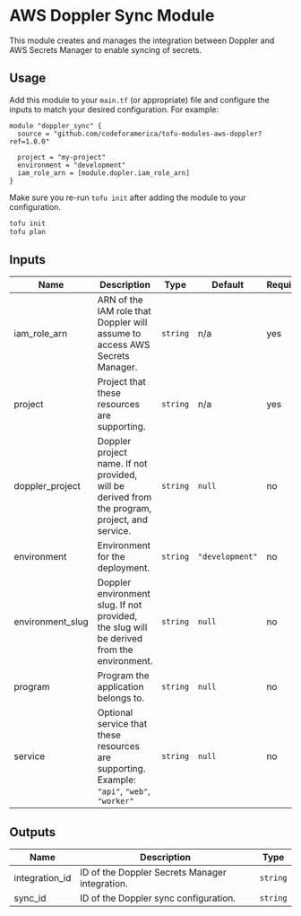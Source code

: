 # AWS Doppler Sync Module

This module creates and manages the integration between Doppler and AWS Secrets
Manager to enable syncing of secrets.

## Usage

Add this module to your `main.tf` (or appropriate) file and configure the inputs
to match your desired configuration. For example:

```hcl
module "doppler_sync" {
  source = "github.com/codeforamerica/tofu-modules-aws-doppler?ref=1.0.0"

  project = "my-project"
  environment = "development"
  iam_role_arn = [module.dopler.iam_role_arn]
}
```

Make sure you re-run `tofu init` after adding the module to your configuration.

```bash
tofu init
tofu plan
```

## Inputs

| Name             | Description                                                                                    | Type     | Default         | Required |
|------------------|------------------------------------------------------------------------------------------------|----------|-----------------|----------|
| iam_role_arn     | ARN of the IAM role that Doppler will assume to access AWS Secrets Manager.                    | `string` | n/a             | yes      |
| project          | Project that these resources are supporting.                                                   | `string` | n/a             | yes      |
| doppler_project  | Doppler project name. If not provided, will be derived from the program, project, and service. | `string` | `null`          | no       |
| environment      | Environment for the deployment.                                                                | `string` | `"development"` | no       |
| environment_slug | Doppler environment slug. If not provided, the slug will be derived from the environment.      | `string` | `null`          | no       |
| program          | Program the application belongs to.                                                            | `string` | `null`          | no       |
| service          | Optional service that these resources are supporting. Example: `"api"`, `"web"`, `"worker"`    | `string` | `null`          | no       |

## Outputs

| Name           | Description                                    | Type     |
|----------------|------------------------------------------------|----------|
| integration_id | ID of the Doppler Secrets Manager integration. | `string` |
| sync_id        | ID of the Doppler sync configuration.          | `string` |


[badge-checks]: https://github.com/codeforamerica/tofu-modules-aws-doppler/actions/workflows/main.yaml/badge.svg
[badge-release]: https://img.shields.io/github/v/release/codeforamerica/tofu-modules-aws-doppler?logo=github&label=Latest%20Release
[code-checks]: https://github.com/codeforamerica/tofu-modules-aws-doppler/actions/workflows/main.yaml
[latest-release]: https://github.com/codeforamerica/tofu-modules-aws-doppler/releases/latest
[tofu-modules]: https://github.com/codeforamerica/tofu-modules
